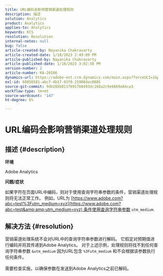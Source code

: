 ```yaml
---
title: URL编码会影响营销渠道处理规则
description: 描述
solution: Analytics
product: Analytics
applies-to: Analytics
keywords: KCS
resolution: Resolution
internal-notes: null
bug: false
article-created-by: Nayanika Chakravarty
article-created-date: 1/18/2023 2:49:09 PM
article-published-by: Nayanika Chakravarty
article-published-date: 1/18/2023 3:02:58 PM
version-number: 2
article-number: KA-20186
dynamics-url: https://adobe-ent.crm.dynamics.com/main.aspx?forceUCI=1&pagetype=entityrecord&etn=knowledgearticle&id=7851d140-3f97-ed11-aad1-6045bd006b4b
exl-id: 60856581-abc7-4b17-93f0-25908dac0805
source-git-commit: 9db285b811f6917b8493dc168a2c9e8669e84ca3
workflow-type: tm+mt
source-wordcount: '147'
ht-degree: 6%

---
```


# URL编码会影响营销渠道处理规则

## 描述 {#description}


<b>环境</b>

Adobe Analytics

<b>问题/症状</b>

如果字符在页面URL中编码，则对于使用查询字符串参数的条件，营销渠道处理规则将无法正常工作。 例如，URL为 [https://www.adobe.com?abc=test%3Futm_medium=xyz](https://www.adobe.com?abc=test&amp;amp;utm_medium=xyz) 条件使用查询字符串参数 `utm_medium`.


## 解决方法 {#resolution}

营销渠道处理系统不会对URL中的查询字符串参数进行解码。 它假定对预期值进行编码并将其传递到Adobe Analytics。 对于上述示例，处理规则将找不到任何查询字符串参数 `&utm_medium` 因为URL包含 `%3Futm_medium` 和不会根据该参数执行任何条件。<br> <br>需要检查实施，以确保参数在发送到Adobe Analytics之前已解码。
